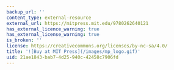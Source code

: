 ```yaml
---
backup_url: ''
content_type: external-resource
external_url: https://mitpress.mit.edu/9780262640121
has_external_licence_warning: true
has_external_license_warning: true
is_broken: ''
license: https://creativecommons.org/licenses/by-nc-sa/4.0/
title: '![Buy at MIT Press](/images/mp_logo.gif)'
uid: 21ae1843-bab7-4d25-940c-42458c7906fd
---
```

